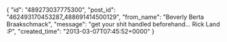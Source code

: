  {
   "id": "489273037775300",
   "post_id": "462493170453287_488691414500129",
   "from_name": "Beverly Berta Braakschmack",
   "message": "get your shit handled beforehand... Rick Land :P",
   "created_time": "2013-03-07T07:45:52+0000"
 }
